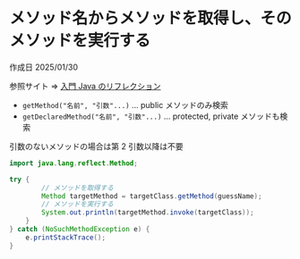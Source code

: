 # メソッド名からメソッドを取得し、そのメソッドを実行する

作成日 2025/01/30

参照サイト => [入門 Java のリフレクション](https://qiita.com/suke_masa/items/0df3bb92bcb69f4a95d1)

- `getMethod("名前", "引数"...)` ... public メソッドのみ検索
- `getDeclaredMethod("名前", "引数"...)` ... protected, private メソッドも検索

引数のないメソッドの場合は第 2 引数以降は不要

```java
import java.lang.reflect.Method;

try {
        // メソッドを取得する
        Method targetMethod = targetClass.getMethod(guessName);
        // メソッドを実行する
        System.out.println(targetMethod.invoke(targetClass));
    }
} catch (NoSuchMethodException e) {
    e.printStackTrace();
}
```
